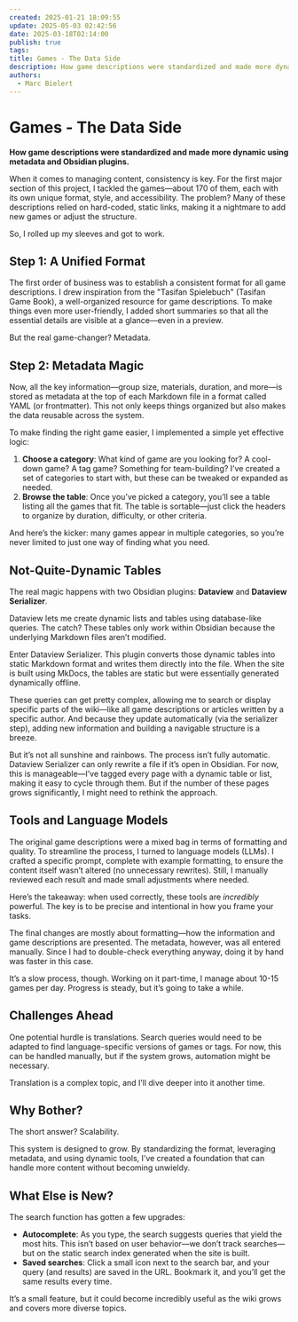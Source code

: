 ```yaml
---
created: 2025-01-21 18:09:55
update: 2025-05-03 02:42:56
date: 2025-03-18T02:14:00
publish: true
tags: 
title: Games - The Data Side
description: How game descriptions were standardized and made more dynamic using metadata and Obsidian plugins.
authors:
  - Marc Bielert
---
```


# **Games - The Data Side**  
**How game descriptions were standardized and made more dynamic using metadata and Obsidian plugins.**

When it comes to managing content, consistency is key. For the first major section of this project, I tackled the games—about 170 of them, each with its own unique format, style, and accessibility. The problem? Many of these descriptions relied on hard-coded, static links, making it a nightmare to add new games or adjust the structure.  

So, I rolled up my sleeves and got to work.  
<!-- more -->
## Step 1: A Unified Format  
The first order of business was to establish a consistent format for all game descriptions. I drew inspiration from the "Tasifan Spielebuch" (Tasifan Game Book), a well-organized resource for game descriptions. To make things even more user-friendly, I added short summaries so that all the essential details are visible at a glance—even in a preview.  

But the real game-changer? Metadata.  

## Step 2: Metadata Magic  
Now, all the key information—group size, materials, duration, and more—is stored as metadata at the top of each Markdown file in a format called YAML (or frontmatter). This not only keeps things organized but also makes the data reusable across the system.  

To make finding the right game easier, I implemented a simple yet effective logic:  
1. **Choose a category**: What kind of game are you looking for? A cool-down game? A tag game? Something for team-building? I’ve created a set of categories to start with, but these can be tweaked or expanded as needed.  
2. **Browse the table**: Once you’ve picked a category, you’ll see a table listing all the games that fit. The table is sortable—just click the headers to organize by duration, difficulty, or other criteria.  

And here’s the kicker: many games appear in multiple categories, so you’re never limited to just one way of finding what you need.  

## Not-Quite-Dynamic Tables  
The real magic happens with two Obsidian plugins: **Dataview** and **Dataview Serializer**.  

Dataview lets me create dynamic lists and tables using database-like queries. The catch? These tables only work within Obsidian because the underlying Markdown files aren’t modified.  

Enter Dataview Serializer. This plugin converts those dynamic tables into static Markdown format and writes them directly into the file. When the site is built using MkDocs, the tables are static but were essentially generated dynamically offline.  

These queries can get pretty complex, allowing me to search or display specific parts of the wiki—like all game descriptions or articles written by a specific author. And because they update automatically (via the serializer step), adding new information and building a navigable structure is a breeze.  

But it’s not all sunshine and rainbows. The process isn’t fully automatic. Dataview Serializer can only rewrite a file if it’s open in Obsidian. For now, this is manageable—I’ve tagged every page with a dynamic table or list, making it easy to cycle through them. But if the number of these pages grows significantly, I might need to rethink the approach.  

## Tools and Language Models  
The original game descriptions were a mixed bag in terms of formatting and quality. To streamline the process, I turned to language models (LLMs). I crafted a specific prompt, complete with example formatting, to ensure the content itself wasn’t altered (no unnecessary rewrites). Still, I manually reviewed each result and made small adjustments where needed.  

Here’s the takeaway: when used correctly, these tools are *incredibly* powerful. The key is to be precise and intentional in how you frame your tasks.  

The final changes are mostly about formatting—how the information and game descriptions are presented. The metadata, however, was all entered manually. Since I had to double-check everything anyway, doing it by hand was faster in this case.  

It’s a slow process, though. Working on it part-time, I manage about 10-15 games per day. Progress is steady, but it’s going to take a while.  

## Challenges Ahead  
One potential hurdle is translations. Search queries would need to be adapted to find language-specific versions of games or tags. For now, this can be handled manually, but if the system grows, automation might be necessary.  

Translation is a complex topic, and I’ll dive deeper into it another time.  

## Why Bother?  
The short answer? Scalability.  

This system is designed to grow. By standardizing the format, leveraging metadata, and using dynamic tools, I’ve created a foundation that can handle more content without becoming unwieldy.  

## What Else is New?  
The search function has gotten a few upgrades:  
- **Autocomplete**: As you type, the search suggests queries that yield the most hits. This isn’t based on user behavior—we don’t track searches—but on the static search index generated when the site is built.  
- **Saved searches**: Click a small icon next to the search bar, and your query (and results) are saved in the URL. Bookmark it, and you’ll get the same results every time.  

It’s a small feature, but it could become incredibly useful as the wiki grows and covers more diverse topics.  
